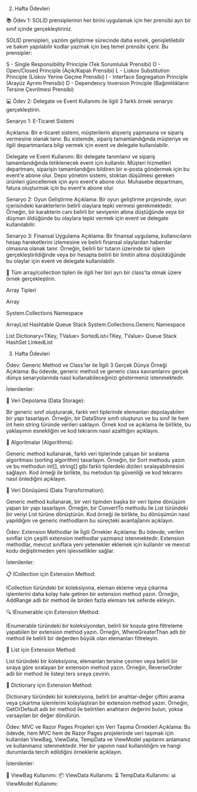 2. Hafta Ödevleri


 📚 Ödev 1:  SOLID prensiplerinin her birini uygulamak için her prensibi ayrı bir sınıf içinde gerçekleştiriniz.

SOLID prensipleri, yazılım geliştirme sürecinde daha esnek, genişletilebilir ve bakım yapılabilir kodlar yazmak için beş temel prensibi içerir. Bu prensipler:

S - Single Responsibility Principle (Tek Sorumluluk Prensibi)
O - Open/Closed Principle (Açık/Kapalı Prensibi)
L - Liskov Substitution Principle (Liskov Yerine Geçme Prensibi)
I - Interface Segregation Principle (Arayüz Ayrımı Prensibi)
D - Dependency Inversion Principle (Bağımlılıkların Tersine Çevrilmesi Prensibi)

💻 Ödev 2:  Delegate ve Event Kullanımı ile ilgili 3 farklı örnek senaryo gerçekleştirin.

Senaryo 1: E-Ticaret Sistemi

Açıklama:
Bir e-ticaret sistemi, müşterilerin alışveriş yapmasına ve sipariş vermesine olanak tanır. Bu sistemde, sipariş tamamlandığında müşteriye ve ilgili departmanlara bilgi vermek için event ve delegate kullanılabilir.

Delegate ve Event Kullanımı:
Bir delegate tanımlanır ve sipariş tamamlandığında tetiklenecek event için kullanılır.
Müşteri hizmetleri departmanı, siparişin tamamlandığını bildiren bir e-posta göndermek için bu event'e abone olur.
Depo yönetim sistemi, stoktan düşülmesi gereken ürünleri güncellemek için aynı event'e abone olur.
Muhasebe departmanı, fatura oluşturmak için bu event'e abone olur.


Senaryo 2: Oyun Geliştirme
Açıklama:
Bir oyun geliştirme projesinde, oyun içerisindeki karakterlerin belirli olaylara tepki vermesi gerekmektedir. Örneğin, bir karakterin canı belirli bir seviyenin altına düştüğünde veya bir düşman öldüğünde bu olaylara tepki vermek için event ve delegate kullanılabilir.


Senaryo 3: Finansal Uygulama
Açıklama:
Bir finansal uygulama, kullanıcıların hesap hareketlerini izlemesine ve belirli finansal olaylardan haberdar olmasına olanak tanır. Örneğin, belirli bir tutarın üzerinde bir işlem gerçekleştirildiğinde veya bir hesapta belirli bir limitin altına düşüldüğünde bu olaylar için event ve delegate kullanılabilir.


📁 Tüm array/collection tipleri ile ilgili her biri ayrı bir class'ta olmak üzere örnek gerçekleştirin.

Array Tipleri

Array

System.Collections Namespace

ArrayList
Hashtable
Queue
Stack
System.Collections.Generic Namespace

List<T>
Dictionary<TKey, TValue>
SortedList<TKey, TValue>
Queue<T>
Stack<T>
HashSet<T>
LinkedList<T>

3. Hafta Ödevleri

Ödev: Generic Method ve Class'lar ile İlgili 3 Gerçek Dünya Örneği
Açıklama: Bu ödevde, generic method ve generic class kavramlarını gerçek dünya senaryolarında nasıl kullanabileceğinizi göstermeniz istenmektedir.

İstenilenler:

📂 Veri Depolama (Data Storage):

Bir generic sınıf oluşturarak, farklı veri tiplerinde elemanları depolayabilen bir yapı tasarlayın. Örneğin, bir DataStore<T> sınıfı oluşturun ve bu sınıf ile hem int hem string türünde verileri saklayın.
Örnek kod ve açıklama ile birlikte, bu yaklaşımın esnekliğini ve kod tekrarını nasıl azalttığını açıklayın.

🔢 Algoritmalar (Algorithms):

Generic method kullanarak, farklı veri tiplerinde çalışan bir sıralama algoritması (sorting algorithm) tasarlayın. Örneğin, bir Sort<T> methodu yazın ve bu methodun int[], string[] gibi farklı tiplerdeki dizileri sıralayabilmesini sağlayın.
Kod örneği ile birlikte, bu metodun tip güvenliği ve kod tekrarını nasıl önlediğini açıklayın.

🔄 Veri Dönüşümü (Data Transformation):

Generic method kullanarak, bir veri tipinden başka bir veri tipine dönüşüm yapan bir yapı tasarlayın. Örneğin, bir ConvertTo<T> methodu ile List<string> türündeki bir veriyi List<int> türüne dönüştürün.
Kod örneği ile birlikte, bu dönüşümün nasıl yapıldığını ve generic methodların bu süreçteki avantajlarını açıklayın.

Ödev: Extension Methodlar ile İlgili Örnekler
Açıklama: Bu ödevde, verilen sınıflar için çeşitli extension methodlar yazmanız istenmektedir. Extension methodlar, mevcut sınıflara yeni yetenekler eklemek için kullanılır ve mevcut kodu değiştirmeden yeni işlevsellikler sağlar.

İstenilenler:

📋 ICollection için Extension Method:

ICollection türündeki bir koleksiyona, eleman ekleme veya çıkarma işlemlerini daha kolay hale getiren bir extension method yazın. Örneğin, AddRange<T> adlı bir method ile birden fazla elemanı tek seferde ekleyin.

🔍 IEnumerable için Extension Method:

IEnumerable türündeki bir koleksiyondan, belirli bir koşula göre filtreleme yapabilen bir extension method yazın. Örneğin, WhereGreaterThan adlı bir method ile belirli bir değerden büyük olan elemanları filtreleyin.

📜 List için Extension Method:

List türündeki bir koleksiyona, elemanları tersine çeviren veya belirli bir sıraya göre sıralayan bir extension method yazın. Örneğin, ReverseOrder adlı bir method ile listeyi ters sıraya çevirin.

🔑 Dictionary için Extension Method:

Dictionary türündeki bir koleksiyona, belirli bir anahtar-değer çiftini arama veya çıkartma işlemlerini kolaylaştıran bir extension method yazın. Örneğin, GetOrDefault adlı bir method ile belirtilen anahtarın değerini bulun, yoksa varsayılan bir değer döndürün.


Ödev: MVC ve Razor Pages Projeleri için Veri Taşıma Örnekleri
Açıklama: Bu ödevde, hem MVC hem de Razor Pages projelerinde veri taşımak için kullanılan ViewBag, ViewData, TempData ve ViewModel yapılarını anlamanız ve kullanmanız istenmektedir. Her bir yapının nasıl kullanıldığını ve hangi durumlarda tercih edildiğini örneklerle açıklayın.

İstenilenler:

👜 ViewBag Kullanımı:
📦 ViewData Kullanımı:
⏳ TempData Kullanımı:
📊 ViewModel Kullanımı: 

